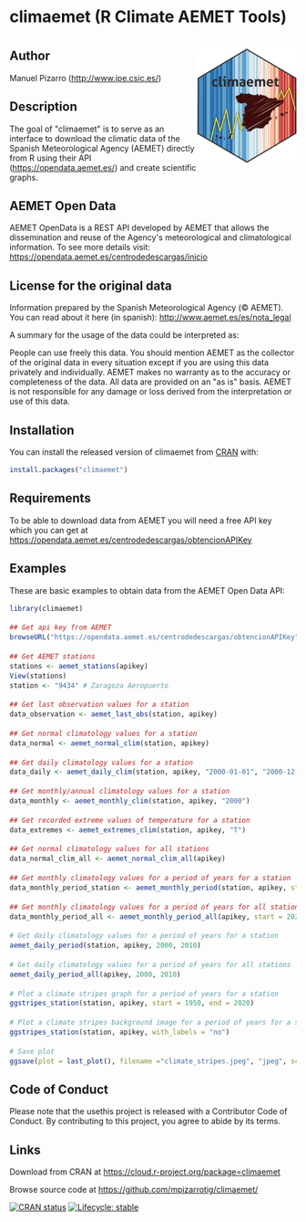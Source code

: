 # climaemet (R Climate AEMET Tools)

# <img src='man/figures/logo.png' align="right" height="200" />

## Author
Manuel Pizarro (http://www.ipe.csic.es/)

## Description

The goal of "climaemet" is to serve as an interface to download the climatic data of the Spanish Meteorological Agency (AEMET) directly from R using their API (https://opendata.aemet.es/) and create scientific graphs.

## AEMET Open Data

AEMET OpenData is a REST API developed by AEMET that allows the dissemination and reuse of the Agency's meteorological and climatological information. To see more details visit: https://opendata.aemet.es/centrodedescargas/inicio

## License for the original data

Information prepared by the Spanish Meteorological Agency (© AEMET). You can read about it here (in spanish): http://www.aemet.es/es/nota_legal

A summary for the usage of the data could be interpreted as:

People can use freely this data. You should mention AEMET as the collector of the original data in every situation except if you are using this data privately and individually. AEMET makes no warranty as to the accuracy or completeness of the data. All data are provided on an "as is" basis. AEMET is not responsible for any damage or loss derived from the interpretation or use of this data.

## Installation

You can install the released version of climaemet from [CRAN](https://CRAN.R-project.org) with:

``` r
install.packages("climaemet")
```

## Requirements

To be able to download data from AEMET you will need a free API key which you can get at https://opendata.aemet.es/centrodedescargas/obtencionAPIKey

## Examples

These are basic examples to obtain data from the AEMET Open Data API:

``` r
library(climaemet)

## Get api key from AEMET
browseURL("https://opendata.aemet.es/centrodedescargas/obtencionAPIKey")

## Get AEMET stations
stations <- aemet_stations(apikey)
View(stations)
station <- "9434" # Zaragoza Aeropuerto

## Get last observation values for a station
data_observation <- aemet_last_obs(station, apikey)

## Get normal climatology values for a station
data_normal <- aemet_normal_clim(station, apikey)

## Get daily climatology values for a station
data_daily <- aemet_daily_clim(station, apikey, "2000-01-01", "2000-12-31")

## Get monthly/annual climatology values for a station
data_monthly <- aemet_monthly_clim(station, apikey, "2000")

## Get recorded extreme values of temperature for a station
data_extremes <- aemet_extremes_clim(station, apikey, "T")

## Get normal climatology values for all stations
data_normal_clim_all <- aemet_normal_clim_all(apikey)

## Get monthly climatology values for a period of years for a station
data_monthly_period_station <- aemet_monthly_period(station, apikey, start = 2018, end = 2019)

## Get monthly climatology values for a period of years for all stations
data_monthly_period_all <- aemet_monthly_period_all(apikey, start = 2020, end = 2020)

# Get daily climatology values for a period of years for a station
aemet_daily_period(station, apikey, 2000, 2010)

# Get daily climatology values for a period of years for all stations
aemet_daily_period_all(apikey, 2000, 2010)

# Plot a climate stripes graph for a period of years for a station
ggstripes_station(station, apikey, start = 1950, end = 2020)

# Plot a climate stripes background image for a period of years for a station
ggstripes_station(station, apikey, with_labels = "no")

# Save plot
ggsave(plot = last_plot(), filename ="climate_stripes.jpeg", "jpeg", scale = 1, width = 420, height = 297, units = "mm", dpi = 300)
```

## Code of Conduct
Please note that the usethis project is released with a Contributor Code of Conduct. By contributing to this project, you agree to abide by its terms.

## Links
Download from CRAN at
https://cloud.r-project.org/package=climaemet

Browse source code at
https://github.com/mpizarrotig/climaemet/

<!-- badges: start -->
[![CRAN status](https://www.r-pkg.org/badges/version/climaemet)](https://CRAN.R-project.org/package=climaemet)
[![Lifecycle: stable](https://img.shields.io/badge/lifecycle-stable-brightgreen.svg)](https://www.tidyverse.org/lifecycle/#stable)
<!-- badges: end -->

